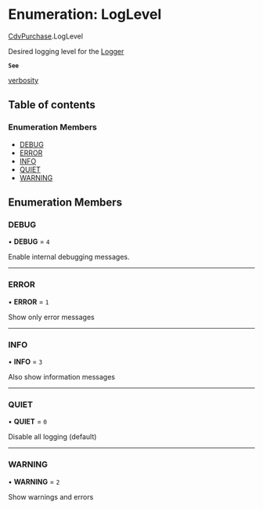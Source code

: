 # Enumeration: LogLevel

[CdvPurchase](../modules/CdvPurchase.md).LogLevel

Desired logging level for the [Logger](../classes/CdvPurchase.Logger.md)

**`See`**

[verbosity](../classes/CdvPurchase.Store.md#verbosity)

## Table of contents

### Enumeration Members

- [DEBUG](CdvPurchase.LogLevel.md#debug)
- [ERROR](CdvPurchase.LogLevel.md#error)
- [INFO](CdvPurchase.LogLevel.md#info)
- [QUIET](CdvPurchase.LogLevel.md#quiet)
- [WARNING](CdvPurchase.LogLevel.md#warning)

## Enumeration Members

### DEBUG

• **DEBUG** = ``4``

Enable internal debugging messages.

___

### ERROR

• **ERROR** = ``1``

Show only error messages

___

### INFO

• **INFO** = ``3``

Also show information messages

___

### QUIET

• **QUIET** = ``0``

Disable all logging (default)

___

### WARNING

• **WARNING** = ``2``

Show warnings and errors
